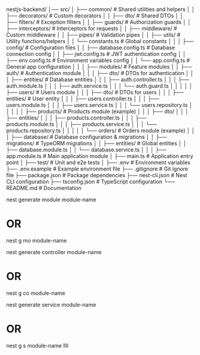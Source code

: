 nestjs-backend/
│── src/
│   ├── common/               # Shared utilities and helpers
│   │   ├── decorators/       # Custom decorators
│   │   ├── dto/              # Shared DTOs
│   │   ├── filters/          # Exception filters
│   │   ├── guards/           # Authorization guards
│   │   ├── interceptors/     # Interceptors for requests
│   │   ├── middleware/       # Custom middleware
│   │   ├── pipes/            # Validation pipes
│   │   ├── utils/            # Utility functions/helpers
│   │   └── constants.ts      # Global constants
│   │
│   ├── config/               # Configuration files
│   │   ├── database.config.ts # Database connection config
│   │   ├── jwt.config.ts     # JWT authentication config
│   │   ├── env.config.ts     # Environment variables config
│   │   └── app.config.ts     # General app configuration
│   │
│   ├── modules/              # Feature modules
│   │   ├── auth/             # Authentication module
│   │   │   ├── dto/          # DTOs for authentication
│   │   │   ├── entities/     # Database entities
│   │   │   ├── auth.controller.ts
│   │   │   ├── auth.module.ts
│   │   │   ├── auth.service.ts
│   │   │   └── auth.guard.ts
│   │   │
│   │   ├── users/            # Users module
│   │   │   ├── dto/          # DTOs for users
│   │   │   ├── entities/     # User entity
│   │   │   ├── users.controller.ts
│   │   │   ├── users.module.ts
│   │   │   ├── users.service.ts
│   │   │   └── users.repository.ts
│   │   │
│   │   ├── products/         # Products module (example)
│   │   │   ├── dto/
│   │   │   ├── entities/
│   │   │   ├── products.controller.ts
│   │   │   ├── products.module.ts
│   │   │   ├── products.service.ts
│   │   │   └── products.repository.ts
│   │   │
│   │   └── orders/           # Orders module (example)
│   │
│   ├── database/             # Database configuration & migrations
│   │   ├── migrations/       # TypeORM migrations
│   │   ├── entities/         # Global entities
│   │   ├── database.module.ts
│   │   └── database.service.ts
│   │
│   ├── app.module.ts         # Main application module
│   ├── main.ts               # Application entry point
│
├── test/                     # Unit and e2e tests
│
├── .env                      # Environment variables
├── .env.example              # Example environment file
├── .gitignore                # Git ignore file
├── package.json              # Package dependencies
├── nest-cli.json             # Nest CLI configuration
├── tsconfig.json             # TypeScript configuration
└── README.md                 # Documentation


nest generate module module-name
# OR
nest g mo module-name

nest generate controller module-name
# OR
nest g co module-name

nest generate service module-name
# OR
nest g s module-name
llll

